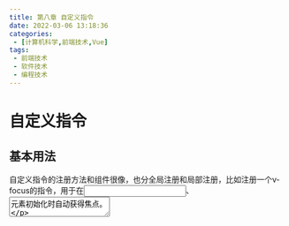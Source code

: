 ```yaml
---
title: 第八章 自定义指令
date: 2022-03-06 13:18:36
categories:
 - [计算机科学,前端技术,Vue]
tags: 
 - 前端技术
 - 软件技术
 - 编程技术
---
```


# 自定义指令

## 基本用法
自定义指令的注册方法和组件很像，也分全局注册和局部注册，比如注册一个v-focus的指令，用于在<input>、<textarea>元素初始化时自动获得焦点。
```javascript v-focus
//全局注册
Vue.directive('focus',{
    //指令选项
});
//局部注册
var app = new Vue({
    el: '#app',
    directives: {
        focus: {
            //指令选项
        }
    }
})
```
自定义指令的各个选项
- bind: 只调用一次，指令第一次绑定到元素时调用，用这个钩子函数可以定义一个在绑定时执行一次的初始化动作。
- inserted: 被绑定元素插入父节点时调用(父节点存在即可调用，不必存在于document中)。
- update: 被绑定元素所在的模板更新时调用，而不论绑定值是否变化。通过比较更新前后的绑定值，可以忽略不必要的模板更新。
- componentUpdated: 被绑定元素所在模板完成一次更新周期时调用。
- unbind: 只调用一次，指令与元素解绑时调用。

可以根据需求在不同的钩子函数内完成逻辑代码，例如上面的v-focus，我们希望在元素插入父节点时就调用，那用到的最好是inserted。
```html
<div id = "app">
    <input type = "text" v-focus>
</div>
<script>
    Vue.directive('focus',{
        inserted: function(el){
            el.focus();
        }
    });

    var app = new Vue({
        el: '#app'
    })
</script>
```
打开这个页面，input输入框就自动获得了焦点，成为可输入状态。每个钩子函数都有几个参数可用。
- el 指令所绑定的元素，可以用来直接操作DOM。
- binding 一个对象，包含以下属性：
    + name 指令名，不包括v-前缀
    + value 指令的绑定值，例如v-my-directive = “1+1”，value的值是2.
    + oldValue 指令绑定的前一个值，仅在update和componentUpdated钩子中可用，无论值是否改变都可用。
    + expression 绑定值的字符串形式。例如：v-my-directive = "1 + 1"，expression的值是"1+1"。
    + arg 传给指令的参数。例如 v-my-directive:foo，arg的值是foo。
    + modifiers 一个包含修饰符的对象。例如v-my-directive:foo.bar, 修饰符对象modifiers的值是{foo: true, bar: true}。
- vnode Vue编译生成的虚拟节点，在进阶篇介绍。
- oldVnode 上一个虚拟节点仅在update和componentUpdated钩子中可用。

```html 
<div id = "app">
    <div v-test:msg.a.b="message"></div>
</div>
<script>
    Vue.directive('test,{
        bind: function(el, binding, vnode){
            var keys = [];
            for (var i in vnode){
                keys.push(i);
            } 
            el.innerHTML = 
                'name: ' + binding.name +'<br>' +
                'value: ' +binding.value+'<br>' +
                'expression: '+binding.expression +'<br>' +
                'argument: '+binding.arg + '<br>' +
                'modifiers: ' + JSON.stringify(binding.modifiers) + '<br>' +
                'vonde keys: ' +keys.join(', ')
        }
    });
    
    var app = new Vue({
        el: '#app',
        data: {
            message: 'some text'
        }
    })
</script>
```

